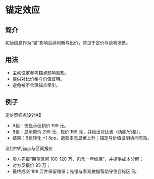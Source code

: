 # 锚定效应

## 简介
初始信息作为“锚”影响后续判断与出价，常见于定价与谈判场景。

## 用法
- 主动设定参考锚点影响感知。
- 提供对比价格与价值证明。
- 避免被不合理锚点牵引。

## 例子
定价页锚点设计AB

- A组：仅显示促销价 199 元。
- B组：显示原价 299 元、现价 199 元，并给出对比表（功能/价格）。
- 结果：B组转化 +1.8pp，退款率无显著上升；锚定与价值证明协同有效。

谈判中的锚点与区间报价

- 卖方先报“期望区间 100-120 万，包含一年维保”，并提供成本分解；
- 对方反报价 95 万；
- 最终成交 108 万并保留维保；先锚与客观依据帮助守住目标区间。
